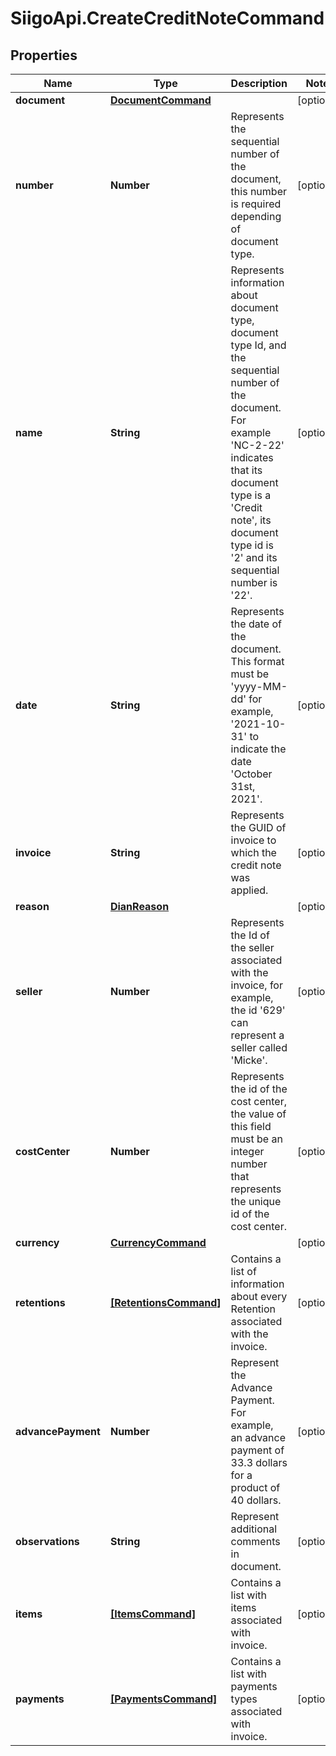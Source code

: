 # SiigoApi.CreateCreditNoteCommand

## Properties

Name | Type | Description | Notes
------------ | ------------- | ------------- | -------------
**document** | [**DocumentCommand**](DocumentCommand.md) |  | [optional] 
**number** | **Number** | Represents the sequential number of the document,   this number is required depending of document type. | [optional] 
**name** | **String** | Represents information about document type,   document type Id, and the sequential number of the document.  For example &#39;NC-2-22&#39; indicates that its document type is a &#39;Credit note&#39;,  its document type id is &#39;2&#39; and its sequential number is &#39;22&#39;. | [optional] 
**date** | **String** | Represents the date of the document. This format must be &#39;yyyy-MM-dd&#39;  for example, &#39;2021-10-31&#39; to indicate the date &#39;October 31st, 2021&#39;. | [optional] 
**invoice** | **String** | Represents the GUID of invoice to which the credit note was applied. | [optional] 
**reason** | [**DianReason**](DianReason.md) |  | [optional] 
**seller** | **Number** | Represents the Id of the seller associated with the invoice,   for example, the id &#39;629&#39; can represent a seller called &#39;Micke&#39;. | [optional] 
**costCenter** | **Number** | Represents the id of the cost center, the value of this field must be an integer  number that represents the unique id of the cost center. | [optional] 
**currency** | [**CurrencyCommand**](CurrencyCommand.md) |  | [optional] 
**retentions** | [**[RetentionsCommand]**](RetentionsCommand.md) | Contains a list of information about every Retention associated with the invoice. | [optional] 
**advancePayment** | **Number** | Represent the Advance Payment. For example, an advance payment of 33.3 dollars  for a product of 40 dollars. | [optional] 
**observations** | **String** | Represent additional comments in document. | [optional] 
**items** | [**[ItemsCommand]**](ItemsCommand.md) | Contains a list with items associated with invoice. | [optional] 
**payments** | [**[PaymentsCommand]**](PaymentsCommand.md) | Contains a list with payments types associated with invoice. | [optional] 



